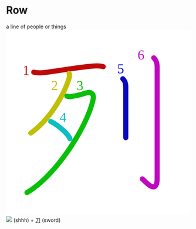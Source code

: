 # Row
a line of people or things
![列](../kanji-colorize/5217.svg)
![](http://www.kanjidamage.com/assets/radsmall/ssshhhh-ce1839b0b6eff34c64d2dd7d6022cbc232ebcff197531dbe20fc8e354b9fdd7f.jpg) (shhh) + [刀](刀.md) (sword)